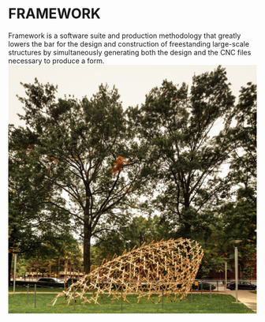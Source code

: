 # FRAMEWORK
Framework is a software suite and production methodology that greatly lowers the bar for the design and construction of freestanding large-scale structures by simultaneously generating both the design and the CNC files necessary to produce a form.
![alt tag](https://github.com/twastvedt/FRAMEWORK/blob/master/images/framework.jpg)

